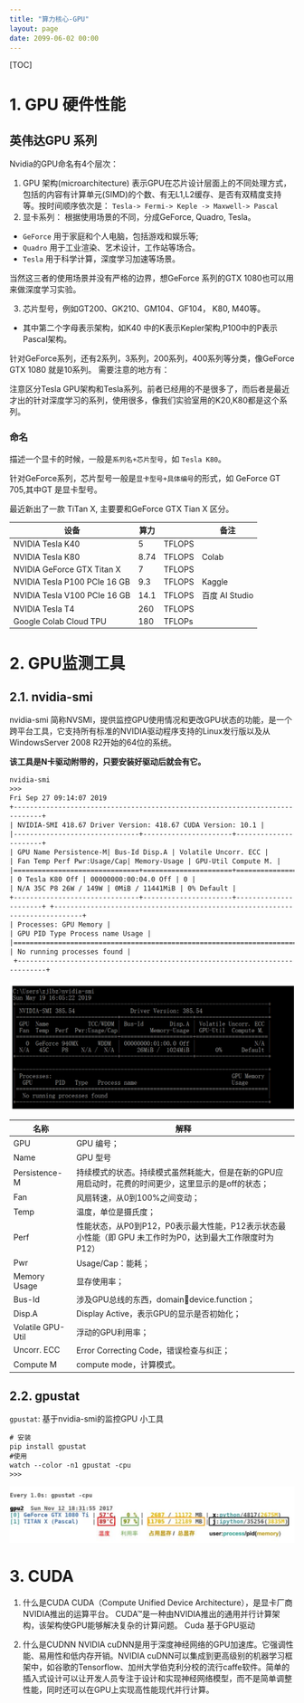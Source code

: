 ```yaml
---
title: "算力核心-GPU"
layout: page
date: 2099-06-02 00:00
---
```


[TOC]
# 1. GPU 硬件性能

## 英伟达GPU 系列



Nvidia的GPU命名有4个层次：

1. GPU 架构(microarchitecture)
   表示GPU在芯片设计层面上的不同处理方式，包括的内容有计算单元(SIMD)的个数、有无L1,L2缓存、是否有双精度支持等。按时间顺序依次是：
   `Tesla-> Fermi-> Keple -> Maxwell-> Pascal`
2. 显卡系列：
根据使用场景的不同，分成GeForce, Quadro, Tesla。

- `GeForce` 用于家庭和个人电脑，包括游戏和娱乐等;
- `Quadro` 用于工业渲染、艺术设计，工作站等场合。
- `Tesla` 用于科学计算，深度学习加速等场景。

当然这三者的使用场景并没有严格的边界，想GeForce 系列的GTX 1080也可以用来做深度学习实验。

3. 芯片型号，例如GT200、GK210、GM104、GF104， K80, M40等。
- 其中第二个字母表示架构，如K40 中的K表示Kepler架构,P100中的P表示Pascal架构。

针对GeForce系列，还有2系列，3系列，200系列，400系列等分类，像GeForce GTX 1080 就是10系列。
需要注意的地方有：

注意区分Tesla GPU架构和Tesla系列。前者已经用的不是很多了，而后者是最近才出的针对深度学习的系列，使用很多，像我们实验室用的K20,K80都是这个系列。

### 命名
描述一个显卡的时候，一般是`系列名+芯片型号`，如 `Tesla K80`。

针对GeForce系列，芯片型号一般是`显卡型号+具体编号`的形式，如 GeForce GT 705,其中GT 是显卡型号。

最近新出了一款 TiTan X, 主要要和GeForce GTX Tian X 区分。


| 设备                         | 算力 |        | 备注           |
| ---------------------------- | ---- | ------ | -------------- |
| NVIDIA Tesla K40             | 5    | TFLOPS |                |
| NVIDIA Tesla K80             | 8.74 | TFLOPS | Colab          |
| NVIDIA GeForce GTX Titan X   | 7    | TFLOPS |                |
| NVIDIA Tesla P100 PCIe 16 GB | 9.3  | TFLOPS | Kaggle         |
| NVIDIA Tesla V100 PCIe 16 GB | 14.1 | TFLOPS | 百度 AI Studio |
| NVIDIA Tesla T4              | 260  | TFLOPS |                |
| Google Colab Cloud TPU       | 180  | TFLOPs |                |

# 2. GPU监测工具
## 2.1. nvidia-smi

nvidia-smi 简称NVSMI，提供监控GPU使用情况和更改GPU状态的功能，是一个跨平台工具，它支持所有标准的NVIDIA驱动程序支持的Linux发行版以及从WindowsServer 2008 R2开始的64位的系统。

**该工具是N卡驱动附带的，只要安装好驱动后就会有它。**

```
nvidia-smi
>>>
Fri Sep 27 09:14:07 2019 
+-----------------------------------------------------------------------------+ 
| NVIDIA-SMI 418.67 Driver Version: 418.67 CUDA Version: 10.1 | 
|-------------------------------+----------------------+----------------------+ 
| GPU Name Persistence-M| Bus-Id Disp.A | Volatile Uncorr. ECC | 
| Fan Temp Perf Pwr:Usage/Cap| Memory-Usage | GPU-Util Compute M. |
|===============================+======================+======================| 
| 0 Tesla K80 Off | 00000000:00:04.0 Off | 0 | 
| N/A 35C P8 26W / 149W | 0MiB / 11441MiB | 0% Default | 
+-------------------------------+----------------------+----------------------+ +-----------------------------------------------------------------------------+ 
| Processes: GPU Memory |
| GPU PID Type Process name Usage |
|=============================================================================|
| No running processes found |
 +-----------------------------------------------------------------------------+

```

![](/attach/images/2020-02-06-12-32-54.png)

| 名称              | 解释                                                                                                     |
| ----------------- | -------------------------------------------------------------------------------------------------------- |
| GPU               | GPU 编号；                                                                                               |
| Name              | GPU 型号                                                                                                 |
| Persistence-M     | 持续模式的状态。持续模式虽然耗能大，但是在新的GPU应用启动时，花费的时间更少，这里显示的是off的状态；     |
| Fan               | 风扇转速，从0到100%之间变动；                                                                            |
| Temp              | 温度，单位是摄氏度；                                                                                     |
| Perf              | 性能状态，从P0到P12，P0表示最大性能，P12表示状态最小性能（即 GPU 未工作时为P0，达到最大工作限度时为P12） |
| Pwr               | Usage/Cap：能耗；                                                                                        |
| Memory Usage      | 显存使用率；                                                                                             |
| Bus-Id            | 涉及GPU总线的东西，domain:bus:device.function；                                                          |
| Disp.A            | Display Active，表示GPU的显示是否初始化；                                                                |
| Volatile GPU-Util | 浮动的GPU利用率；                                                                                        |
| Uncorr. ECC       | Error Correcting Code，错误检查与纠正；                                                                  |
| Compute M         | compute mode，计算模式。                                                                                 |

## 2.2. gpustat

`gpustat`: 基于nvidia-smi的监控GPU 小工具
```shell
# 安装
pip install gpustat
#使用
watch --color -n1 gpustat -cpu 
>>>
```
![](/attach/images/2020-02-06-12-18-17.png)



# 3. CUDA
1. 什么是CUDA
CUDA（Compute Unified Device Architecture），是显卡厂商NVIDIA推出的运算平台。 CUDA™是一种由NVIDIA推出的通用并行计算架构，该架构使GPU能够解决复杂的计算问题。 Cuda 基于GPU驱动

2. 什么是CUDNN
NVIDIA cuDNN是用于深度神经网络的GPU加速库。它强调性能、易用性和低内存开销。NVIDIA cuDNN可以集成到更高级别的机器学习框架中，如谷歌的Tensorflow、加州大学伯克利分校的流行caffe软件。简单的插入式设计可以让开发人员专注于设计和实现神经网络模型，而不是简单调整性能，同时还可以在GPU上实现高性能现代并行计算。